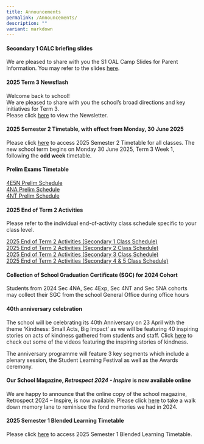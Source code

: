 ```yaml
---
title: Announcements
permalink: /Announcements/
description: ""
variant: markdown
---
```

#### Secondary 1 OALC briefing slides

We are pleased to share with you the S1 OAL Camp Slides for Parent Information. You may refer to the slides [here](/files/2025_S1_OAL_Camp_Briefing.pdf).

#### 2025 Term 3 Newsflash

Welcome back to school!<br>
We are pleased to share with you the school’s broad directions and key initiatives for Term 3.<br>
Please click [here](/files/Announcements/Newsflash/Newsflash_Term_3_2025.pdf) to view the Newsletter.<br>

#### 2025 Semester 2 Timetable, with effect from Monday, 30 June 2025

Please click [here](/files/2025_SEM_2_TT__WEF_30_JUN____Class.pdf) to access 2025 Semester 2 Timetable for all classes. The new school term begins on Monday 30 June 2025, Term 3 Week 1, following the **odd week** timetable. <br>


#### Prelim Exams Timetable
[4E5N Prelim Schedule](/files/Announcements/2025/4E5N_Prelim_Schedule_2025.pdf) <br>
[4NA Prelim Schedule](/files/Announcements/2025/4NA_Prelim_Schedule_2025.pdf)<br> [4NT Prelim Schedule](/files/Announcements/2025/4NT_Prelim_Schedule_2025.pdf)

#### 2025 End of Term 2 Activities
Please refer to the individual end-of-activity class schedule specific to your class level.

[2025 End of Term 2 Activities (Secondary 1 Class Schedule)](/files/Announcements/2025_End_of_Term_2_Activities__Secondary_1_Class_Schedule_.pdf)<br>
[2025 End of Term 2 Activities (Secondary 2 Class Schedule)](/files/Announcements/2025_End_of_Term_2_Activities__Secondary_2_Class_Schedule_.pdf)<br>
[2025 End of Term 2 Activities (Secondary 3 Class Schedule)](/files/Announcements/2025_End_of_Term_2_Activities__Secondary_3_Class_Schedule_.pdf)<br>
[2025 End of Term 2 Activities (Secondary 4 &amp; 5 Class Schedule)](/files/Announcements/2025_End_of_Term_2_Activities__Secondary_4___5_Class_Schedule_.pdf)

#### Collection of School Graduation Certificate (SGC) for 2024 Cohort
Students from 2024 Sec 4NA, Sec 4Exp, Sec 4NT and Sec 5NA cohorts may collect their SGC from the school General Office during office hours<br>

#### 40th anniversary celebration
The school will be celebrating its 40th Anniversary on 23 April with the theme ‘Kindness: Small Acts, Big Impact’ as we will be featuring 40 inspiring stories on acts of kindness gathered from students and staff. Click [here](https://go.gov.sg/prss40thanniversary) to check out some of the videos featuring the inspiring stories of kindness. 

The anniversary programme will feature 3 key segments which include a plenary session, the Student Learning Festival as well as the Awards ceremony.


#### Our School Magazine, *Retrospect 2024 - Inspire* is now available online

We are happy to announce that the online copy of the school magazine, Retrospect 2024 – Inspire, is now available. Please click [here](https://online.fliphtml5.com/yhdnr/vzld/#p=1) to take a walk down memory lane to reminisce the fond memories we had in 2024.

#### 2025 Semester 1 Blended Learning Timetable

Please click [here](/files/2025_SEM1_BL_TT_V1a_Classes.pdf) to access 2025 Semester 1 Blended Learning Timetable. <br>